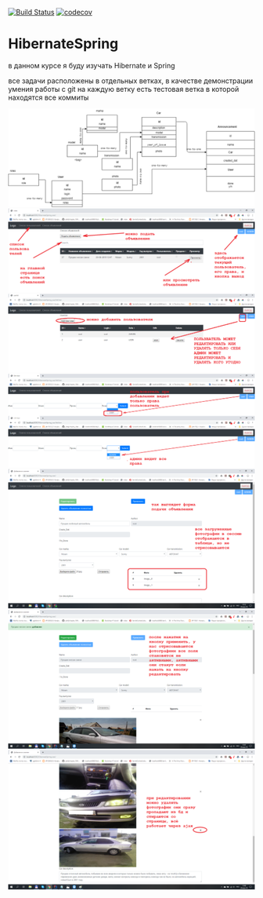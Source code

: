[![Build Status](https://travis-ci.org/AlexandrKaleganov/HibernateSpring.svg?branch=task_4744)](https://travis-ci.org/AlexandrKaleganov/HibernateSpring)
[![codecov](https://codecov.io/gh/AlexandrKaleganov/HibernateSpring/branch/task_4744/graph/badge.svg)](https://codecov.io/gh/AlexandrKaleganov/HibernateSpring)
# HibernateSpring
в данном курсе я буду изучать Hibernate  и Spring

все задачи расположены в отдельных ветках, в качестве демонстрации умения работы с git 
на каждую ветку есть тестовая ветка в которой находятся все коммиты

![Alt text](https://github.com/AlexandrKaleganov/HibernateSpring/blob/task_4744/db/Avito-Shema.png?raw=true "Optional Title")
![Alt text](https://github.com/AlexandrKaleganov/HibernateSpring/blob/task_4744_interface/src/main/resources/1.png?raw=true "Optional Title")
![Alt text](https://github.com/AlexandrKaleganov/HibernateSpring/blob/task_4744_interface/src/main/resources/2.png?raw=true "Optional Title")
![Alt text](https://github.com/AlexandrKaleganov/HibernateSpring/blob/task_4744_interface/src/main/resources/3.png?raw=true "Optional Title")
![Alt text](https://github.com/AlexandrKaleganov/HibernateSpring/blob/task_4744_interface/src/main/resources/4.png?raw=true "Optional Title")
![Alt text](https://github.com/AlexandrKaleganov/HibernateSpring/blob/task_4744_interface/src/main/resources/5.png?raw=true "Optional Title")
![Alt text](https://github.com/AlexandrKaleganov/HibernateSpring/blob/task_4744_interface/src/main/resources/6.png?raw=true "Optional Title")

